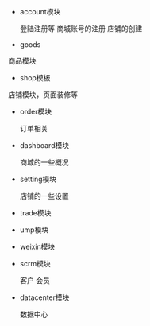 - account模块
  
  登陆注册等
    商城账号的注册
    店铺的创建

- goods

 商品模块

- shop模板

 店铺模块，页面装修等


- order模块
    
    订单相关

- dashboard模块
    
    商城的一些概况
   
- setting模块
    
    店铺的一些设置

- trade模块

- ump模块

- weixin模块

- scrm模块

    客户
    会员

- datacenter模块
    
    数据中心

    
